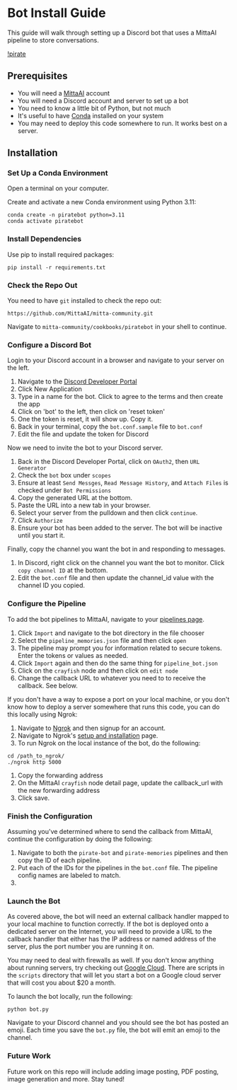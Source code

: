 # Bot Install Guide
This guide will walk through setting up a Discord bot that uses a MittaAI pipeline to store conversations.

[!pirate](https://mitta.ai/static/images/pirate.png)

## Prerequisites
- You will need a [MittaAI](https://mitta.ai) account
- You will need a Discord account and server to set up a bot
- You need to know a little bit of Python, but not much
- It's useful to have [Conda](https://docs.conda.io/projects/conda/en/latest/user-guide/install/index.html) installed on your system
- You may need to deploy this code somewhere to run. It works best on a server.

## Installation
### Set Up a Conda Environment
Open a terminal on your computer.

Create and activate a new Conda environment using Python 3.11:
```
conda create -n piratebot python=3.11
conda activate piratebot
```

### Install Dependencies
Use pip to install required packages:
```
pip install -r requirements.txt
```

### Check the Repo Out
You need to have `git` installed to check the repo out:

```
https://github.com/MittaAI/mitta-community.git
```

Navigate to `mitta-community/cookbooks/piratebot` in your shell to continue.

### Configure a Discord Bot
Login to your Discord account in a browser and navigate to your server on the left.

1. Navigate to the [Discord Developer Portal](https://discord.com/developers/applications)
1. Click New Application
1. Type in a name for the bot. Click to agree to the terms and then create the app
1. Click on 'bot' to the left, then click on 'reset token'
1. One the token is reset, it will show up. Copy it.
1. Back in your terminal, copy the `bot.conf.sample` file to `bot.conf`
1. Edit the file and update the token for Discord

Now we need to invite the bot to your Discord server.

1. Back in the Discord Developer Portal, click on `OAuth2`, then `URL Generator`
1. Check the `bot` box under `scopes`
1. Ensure at least `Send Messges`, `Read Message History`, and `Attach Files` is checked under `Bot Permissions`
1. Copy the generated URL at the bottom.
1. Paste the URL into a new tab in your browser.
1. Select your server from the pulldown and then click `continue`.
1. Click `Authorize`
1. Ensure your bot has been added to the server. The bot will be inactive until you start it.

Finally, copy the channel you want the bot in and responding to messages.

1. In Discord, right click on the channel you want the bot to monitor. Click `copy channel ID` at the bottom.
1. Edit the `bot.conf` file and then update the channel_id value with the channel ID you copied.

### Configure the Pipeline
To add the bot pipelines to MittaAI, navigate to your [pipelines page](https://mitta.ai/pipelines).

1. Click `Import` and navigate to the bot directory in the file chooser
1. Select the `pipeline_memories.json` file and then click `open`
1. The pipeline may prompt you for information related to secure tokens. Enter the tokens or values as needed.
1. Click `Import` again and then do the same thing for `pipeline_bot.json`
1. Click on the `crayfish` node and then click on `edit node`
1. Change the callback URL to whatever you need to to receive the callback. See below.

If you don't have a way to expose a port on your local machine, or you don't know how to deploy a server somewhere that runs this code, you can do this locally using Ngrok:

1. Navigate to [Ngrok](https://ngrok.io) and then signup for an account.
1. Navigate to Ngrok's [setup and installation](https://dashboard.ngrok.com/get-started/setup) page.
1. To run Ngrok on the local instance of the bot, do the following:

```
cd /path_to_ngrok/
./ngrok http 5000
```

1. Copy the forwarding address
1. On the MittaAI `crayfish` node detail page, update the callback_url with the new forwarding address
1. Click save.

### Finish the Configuration
Assuming you've determined where to send the callback from MittaAI, continue the configuration by doing the following:

1. Navigate to both the `pirate-bot` and `pirate-memories` pipelines and then copy the ID of each pipeline.
1. Put each of the IDs for the pipelines in the `bot.conf` file. The pipeline config names are labeled to match.
1. 

### Launch the Bot
As covered above, the bot will need an external callback handler mapped to your local machine to function correctly. If the bot is deployed onto a dedicated server on the Internet, you will need to provide a URL to the callback handler that either has the IP address or named address of the server, plus the port number you are running it on.

You may need to deal with firewalls as well. If you don't know anything about running servers, try checking out [Google Cloud](https://cloud.google.com/). There are scripts in the `scripts` directory that will let you start a bot on a Google cloud server that will cost you about $20 a month.

To launch the bot locally, run the following:

```
python bot.py
```

Navigate to your Discord channel and you should see the bot has posted an emoji. Each time you save the `bot.py` file, the bot will emit an emoji to the channel.

### Future Work
Future work on this repo will include adding image posting, PDF posting, image generation and more. Stay tuned!